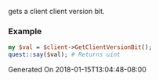 gets a client client version bit.
### Example

```perl
my $val = $client->GetClientVersionBit();
quest::say($val); # Returns uint
```


Generated On 2018-01-15T13:04:48-08:00